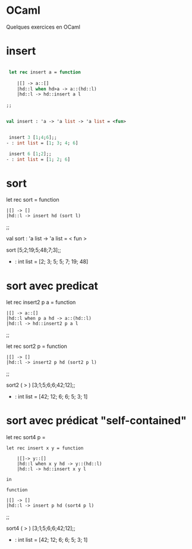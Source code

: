 # OCaml
Quelques exercices en OCaml

# insert

```ocaml

 let rec insert a = function
 
	|[] -> a::[]
	|hd::l when hd>a -> a::(hd::l) 
	|hd::l -> hd::insert a l
	
;;


val insert : 'a -> 'a list -> 'a list = <fun>


 insert 3 [1;4;6];;
- : int list = [1; 3; 4; 6]

 insert 6 [1;2];;
- : int list = [1; 2; 6]

```

# sort

 let rec sort = function 
 
	|[] -> []
	|hd::l -> insert hd (sort l)
	
;;

val sort : 'a list -> 'a list = < fun >

 sort [5;2;19;5;48;7;3];;
- : int list = [2; 3; 5; 5; 7; 19; 48]

# sort avec predicat

 let rec insert2 p a = function 
 
	|[] -> a::[]
	|hd::l when p a hd -> a::(hd::l)
	|hd::l -> hd::insert2 p a l
	
;;

 let rec sort2 p = function 
 
	|[] -> []
	|hd::l -> insert2 p hd (sort2 p l)
	
;;

 sort2 ( > ) [3;1;5;6;6;42;12];;
- : int list = [42; 12; 6; 6; 5; 3; 1]

# sort avec prédicat "self-contained"

 let rec sort4 p = 
 
	let rec insert x y = function 
	
		|[]-> y::[]
		|hd::l when x y hd -> y::(hd::l)
		|hd::l -> hd::insert x y l 	
		
	in 
	
	function 
	
	|[] -> []
	|hd::l -> insert p hd (sort4 p l)
	
;;

 sort4 ( > ) [3;1;5;6;6;42;12];;
- : int list = [42; 12; 6; 6; 5; 3; 1]

